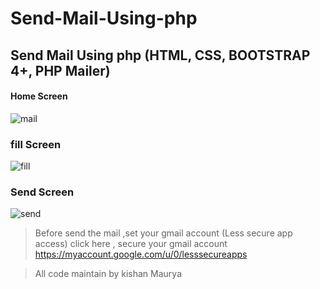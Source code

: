# Send-Mail-Using-php
## Send Mail Using php (HTML, CSS, BOOTSTRAP 4+, PHP Mailer)

#### Home Screen

![mail](https://user-images.githubusercontent.com/45098599/79381041-fae2dd00-7f7e-11ea-8c54-2663f223be67.png)

### fill Screen

![fill](https://user-images.githubusercontent.com/45098599/79381320-704ead80-7f7f-11ea-8573-b77924fea542.png)

### Send Screen

![send](https://user-images.githubusercontent.com/45098599/79381050-fe766400-7f7e-11ea-9c13-96bc46c6ce4c.png)



>Before send the mail ,set your gmail account (Less secure app access)
>click here , secure your gmail account https://myaccount.google.com/u/0/lesssecureapps


>All code maintain by kishan Maurya
